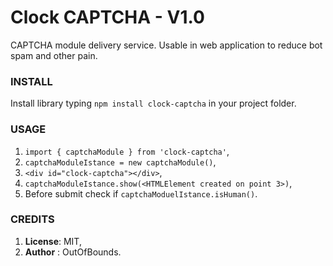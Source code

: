 # Clock CAPTCHA - V1.0
CAPTCHA module delivery service. Usable in web application to reduce bot spam and other pain.

### INSTALL
Install library typing `npm install clock-captcha` in your project folder.

### USAGE

1. `import { captchaModule } from 'clock-captcha'`,
2. `captchaModuleIstance = new captchaModule()`,
3. `<div id="clock-captcha"></div>`,
4. `captchaModuleIstance.show(<HTMLElement created on point 3>)`,
5. Before submit check if `captchaModuelIstance.isHuman()`.

### CREDITS
1. **License**: MIT,
2. **Author** : OutOfBounds.